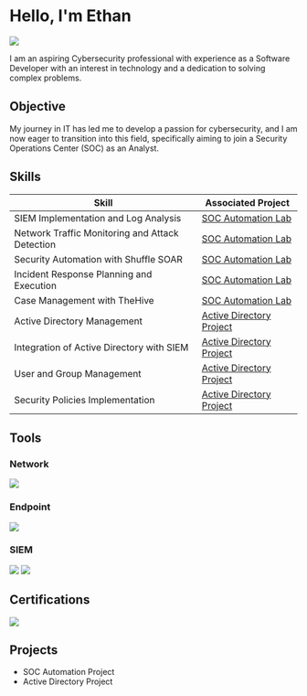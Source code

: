# Hello, I'm Ethan
<a href="https://www.linkedin.com/in/ethan-dann-b516a9193/"><img src="https://img.shields.io/badge/-LinkedIn-0072b1?&style=for-the-badge&logo=linkedin&logoColor=white" /></a>

I am an aspiring Cybersecurity professional with experience as a Software Developer with an interest in technology and a dedication to solving complex problems.

## Objective

My journey in IT has led me to develop a passion for cybersecurity, and I am now eager to transition into this field, specifically aiming to join a Security Operations Center (SOC) as an Analyst.

## Skills

| Skill                                         | Associated Project         |
|-----------------------------------------------|----------------------------|
| SIEM Implementation and Log Analysis          | [SOC Automation Lab](https://github.com/EthanDann/SOC-Automation-Project)|
| Network Traffic Monitoring and Attack Detection | [SOC Automation Lab](https://github.com/EthanDann/SOC-Automation-Project)|
| Security Automation with Shuffle SOAR         | [SOC Automation Lab](https://github.com/EthanDann/SOC-Automation-Project)|
| Incident Response Planning and Execution      | [SOC Automation Lab](https://github.com/EthanDann/SOC-Automation-Project)|
| Case Management with TheHive                  | [SOC Automation Lab](https://github.com/EthanDann/SOC-Automation-Project)|
| Active Directory Management                  | [Active Directory Project](https://github.com/EthanDann/Active-Directory-Project)|
| Integration of Active Directory with SIEM                  | [Active Directory Project](https://github.com/EthanDann/Active-Directory-Project)|
| User and Group Management                  | [Active Directory Project](https://github.com/EthanDann/Active-Directory-Project)|
| Security Policies Implementation                  | [Active Directory Project](https://github.com/EthanDann/Active-Directory-Project)|


## Tools

### Network
<div>
    <img src="https://img.shields.io/badge/-Wireshark-1679A7?&style=for-the-badge&logo=Wireshark&logoColor=white" />
</div>

### Endpoint
<div>
    <img src="https://img.shields.io/badge/-Microsoft_Defender_for_Endpoint-00A4EF?&style=for-the-badge&logo=Microsoft&logoColor=white" />
</div>

### SIEM
<div>
    <img src="https://img.shields.io/badge/-Wazuh-333333?&style=for-the-badge" />
    <img src="https://img.shields.io/badge/-Splunk-000000?&style=for-the-badge&logo=Splunk&logoColor=white" />
</div>

## Certifications
<div>
<img src="https://img.shields.io/badge/-Security%2B-FF0000?&style=for-the-badge&logo=CompTIA&logoColor=white" />
</div>

## Projects
- SOC Automation Project
- Active Directory Project
